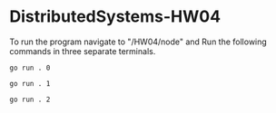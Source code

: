 # DistributedSystems-HW04
To run the program  navigate to "/HW04/node" and Run the following commands in three separate terminals.

`go run . 0`

`go run . 1`

`go run . 2`
